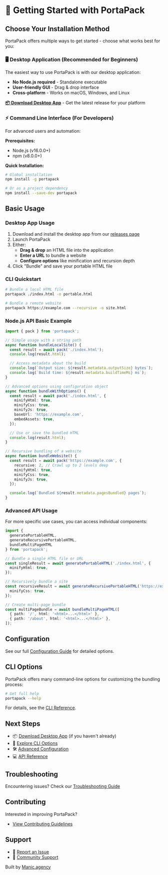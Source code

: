 # 🚀 Getting Started with PortaPack

## Choose Your Installation Method

PortaPack offers multiple ways to get started - choose what works best for you:

### 🖥️ Desktop Application (Recommended for Beginners)

The easiest way to use PortaPack is with our desktop application:

- **No Node.js required** - Standalone executable
- **User-friendly GUI** - Drag & drop interface
- **Cross-platform** - Works on macOS, Windows, and Linux

[**📦 Download Desktop App**](/releases) - Get the latest release for your platform

### ⚡ Command Line Interface (For Developers)

For advanced users and automation:

**Prerequisites:**
- Node.js (v16.0.0+)
- npm (v8.0.0+)

**Quick Installation:**

```bash
# Global installation
npm install -g portapack

# Or as a project dependency
npm install --save-dev portapack
```

## Basic Usage

### Desktop App Usage

1. Download and install the desktop app from our [releases page](/releases)
2. Launch PortaPack
3. Either:
   - **Drag & drop** an HTML file into the application
   - **Enter a URL** to bundle a website
   - **Configure options** like minification and recursion depth
4. Click "Bundle" and save your portable HTML file

### CLI Quickstart

```bash
# Bundle a local HTML file
portapack ./index.html -o portable.html

# Bundle a remote website
portapack https://example.com --recursive -o site.html
```

### Node.js API Basic Example

```typescript
import { pack } from 'portapack';

// Simple usage with a string path
async function bundleLocalSite() {
  const result = await pack('./index.html');
  console.log(result.html);

  // Access metadata about the build
  console.log(`Output size: ${result.metadata.outputSize} bytes`);
  console.log(`Build time: ${result.metadata.buildTimeMs} ms`);
}

// Advanced options using configuration object
async function bundleWithOptions() {
  const result = await pack('./index.html', {
    minifyHtml: true,
    minifyCss: true,
    minifyJs: true,
    baseUrl: 'https://example.com',
    embedAssets: true,
  });

  // Use or save the bundled HTML
  console.log(result.html);
}

// Recursive bundling of a website
async function bundleWebsite() {
  const result = await pack('https://example.com', {
    recursive: 2, // Crawl up to 2 levels deep
    minifyHtml: true,
    minifyCss: true,
    minifyJs: true,
  });

  console.log(`Bundled ${result.metadata.pagesBundled} pages`);
}
```

### Advanced API Usage

For more specific use cases, you can access individual components:

```typescript
import {
  generatePortableHTML,
  generateRecursivePortableHTML,
  bundleMultiPageHTML
} from 'portapack';

// Bundle a single HTML file or URL
const singleResult = await generatePortableHTML('./index.html', {
  minifyHtml: true,
});

// Recursively bundle a site
const recursiveResult = await generateRecursivePortableHTML('https://example.com', 2, {
  minifyCss: true,
});

// Create multi-page bundle
const multiPageBundle = await bundleMultiPageHTML([
  { path: '/', html: '<html>...</html>' },
  { path: '/about', html: '<html>...</html>' },
]);
```

## Configuration

See our full [Configuration Guide](https://manicinc.github.io/portapack/configuration) for detailed options.

## CLI Options

PortaPack offers many command-line options for customizing the bundling process:

```bash
# Get full help
portapack --help
```

For details, see the [CLI Reference](https://manicinc.github.io/portapack/cli).

## Next Steps

- 📦 [Download Desktop App](/releases) (if you haven't already)
- 📖 [Explore CLI Options](https://manicinc.github.io/portapack/cli)
- 🛠 [Advanced Configuration](https://manicinc.github.io/portapack/configuration)
- 💻 [API Reference](https://manicinc.github.io/portapack/api/README.html)

## Troubleshooting

Encountering issues? Check our [Troubleshooting Guide](https://manicinc.github.io/portapack/troubleshooting)

## Contributing

Interested in improving PortaPack?

- [View Contributing Guidelines](https://manicinc.github.io/portapack/contributing)

## Support

- 🐛 [Report an Issue](https://github.com/manicinc/portapack/issues)
- 💬 [Community Support](https://discord.gg/DzNgXdYm)

Built by [Manic.agency](https://manic.agency)